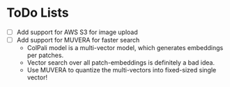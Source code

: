 # ToDo Lists

- [ ] Add support for AWS S3 for image upload
- [ ] Add support for MUVERA for faster search
    - ColPali model is a multi-vector model, which generates embeddings per patches.
    - Vector search over all patch-embeddings is definitely a bad idea.
    - Use MUVERA to quantize the multi-vectors into fixed-sized single vector!
